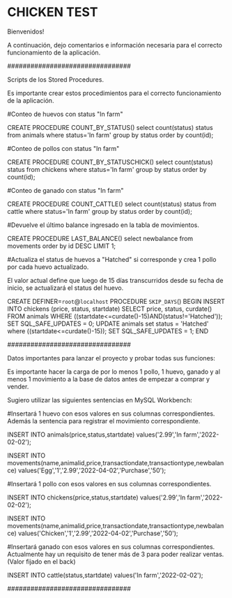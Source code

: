 # CHICKEN TEST

Bienvenidos!

A continuación, dejo comentarios e información necesaria para el correcto funcionamiento de la aplicación.

################################

Scripts de los Stored Procedures.

Es importante crear estos procedimientos para el correcto funcionamiento de la aplicación.

#Conteo de huevos con status "In farm"

CREATE PROCEDURE COUNT_BY_STATUS()
select count(status) status from animals where status='In farm' group by status order by count(id);

#Conteo de pollos con status "In farm"

CREATE PROCEDURE COUNT_BY_STATUSCHICK()
select count(status) status from chickens where status='In farm' group by status order by count(id);

#Conteo de ganado con status "In farm"

CREATE PROCEDURE COUNT_CATTLE()
select count(status) status from cattle where status='In farm' group by status order by count(id);

#Devuelve el último balance ingresado en la tabla de movimientos.

CREATE PROCEDURE LAST_BALANCE()
select newbalance from movements order by id DESC LIMIT 1;

#Actualiza el status de huevos a "Hatched" si corresponde y crea 1 pollo por cada huevo actualizado.

El valor actual define que luego de 15 días transcurridos desde su fecha de inicio, se actualizará el status del huevo.

CREATE DEFINER=`root`@`localhost` PROCEDURE `SKIP_DAYS`()
BEGIN
INSERT INTO chickens (price, status, startdate)
SELECT price, status, curdate()
FROM animals
WHERE ((startdate<=curdate()-15)AND(status!='Hatched'));
SET SQL_SAFE_UPDATES = 0;
UPDATE animals set status = 'Hatched' where ((startdate<=curdate()-15));
SET SQL_SAFE_UPDATES = 1;
END

################################

Datos importantes para lanzar el proyecto y probar todas sus funciones:

Es importante hacer la carga de por lo menos 1 pollo, 1 huevo, ganado y al menos 1 movimiento a la base de datos antes de empezar a comprar y vender.

Sugiero utilizar las siguientes sentencias en MySQL Workbench:


#Insertará 1 huevo con esos valores en sus columnas correspondientes. Además la sentencia para registrar el movimiento correspondiente.

INSERT INTO animals(price,status,startdate)
values('2.99','In farm','2022-02-02');

INSERT INTO movements(name,animalid,price,transactiondate,transactiontype,newbalance)
values('Egg','1','2.99','2022-04-02','Purchase','50');

#Insertará 1 pollo con esos valores en sus columnas correspondientes.

INSERT INTO chickens(price,status,startdate)
values('2.99','In farm','2022-02-02');

INSERT INTO movements(name,animalid,price,transactiondate,transactiontype,newbalance)
values('Chicken','1','2.99','2022-04-02','Purchase','50');

#Insertará ganado con esos valores en sus columnas correspondientes. Actualmente hay un requisito de tener más de 3 para poder realizar ventas. (Valor fijado en el back)

INSERT INTO cattle(status,startdate)
values('In farm','2022-02-02');

################################
